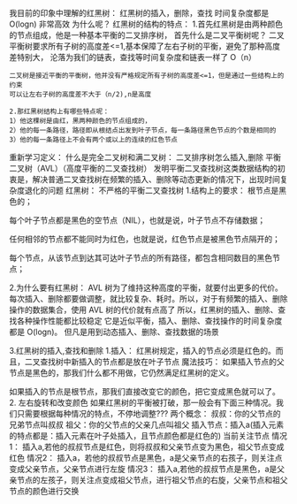 我目前的印象中理解的红黑树：
    红黑树的插入，删除，查找 时间复杂度都是 O(logn)  非常高效
    为什么呢？ 红黑树的结构的特点：
    1.首先红黑树是由两种颜色的节点组成，他是一种基本平衡的二叉排序树，
    首先什么是二叉平衡树呢？
    二叉平衡树要求所有子树的高度差<=1,基本保障了左右子树的平衡，避免了那种高度差特别大，
    沦落为我们的链表，查找等时间复杂度和链表一样了 O（n）
    
    二叉树是接近平衡的平衡树，他并没有严格规定所有子树的高度差<=1，但是通过一些结构上的约束
    可以让左右子树的高度差不大于（n/2),n是高度

    2.那红黑树结构上有哪些特点呢：
    1）他这棵树是由红，黑两种颜色的节点组成的，
    2）他的每一条路径，路径即从根结点出发到叶子节点，每一条路径黑色节点的个数是相同的
    3）他的每一条路径上不会有两个或以上的连续的红色节点
    
重新学习定义：
什么是完全二叉树和满二叉树：
二叉排序树怎么插入,删除
平衡二叉树（AVL）（高度平衡的二叉查找树）
发明平衡二叉查找树这类数据结构的初衷是，解决普通二叉查找树在频繁的插入、删除等动态更新的情况下，出现时间复杂度退化的问题
红黑树：
不严格的平衡二叉查找树
1.结构上的要求：
根节点是黑色的；

每个叶子节点都是黑色的空节点（NIL），也就是说，叶子节点不存储数据；

任何相邻的节点都不能同时为红色，也就是说，红色节点是被黑色节点隔开的；

每个节点，从该节点到达其可达叶子节点的所有路径，都包含相同数目的黑色节点；

2.为什么要有红黑树：
AVL 树为了维持这种高度的平衡，就要付出更多的代价。每次插入、删除都要做调整，就比较复杂、耗时。所以，对于有频繁的插入、删除操作的数据集合，使用 AVL 树的代价就有点高了
所以，红黑树的插入、删除、查找各种操作性能都比较稳定
它是近似平衡，插入、删除、查找操作的时间复杂度都是 O(logn)。
但凡是用到动态插入、删除、查找数据的场景

3.红黑树的插入,查找和删除
1.插入：
红黑树规定，插入的节点必须是红色的。而且，二叉查找树中新插入的节点都是放在叶子节点
魔法技巧：
如果插入节点的父节点是黑色的，那我们什么都不用做，它仍然满足红黑树的定义。

如果插入的节点是根节点，那我们直接改变它的颜色，把它变成黑色就可以了。
2. 左右旋转和改变颜色
如果红黑树的平衡被打破，那一般会有下面三种情况。我们只需要根据每种情况的特点，不停地调整???
两个概念：
    叔叔：你的父节点的兄弟节点叫叔叔
    祖父：你的父节点的父亲几点叫祖父
    插入节点：插入a(插入元素的特点都是：插入元素在叶子处插入，且节点颜色都是红色的)
    当前关注节点
情况1：
    插入a,若他的叔叔节点是红色，则将叔叔和父亲节点变为黑色，祖父节点变成红色
情况2：
    插入a，若他的叔叔节点是黑色，a是父亲节点的右孩子，则关注点变成父亲节点，父亲节点进行左旋
情况3：
    插入a,若他的叔叔节点是黑色，a是父亲节点的左孩子，则关注点变成祖父节点，进行祖父节点的右旋，父亲节点和祖父节点的颜色进行交换
    


